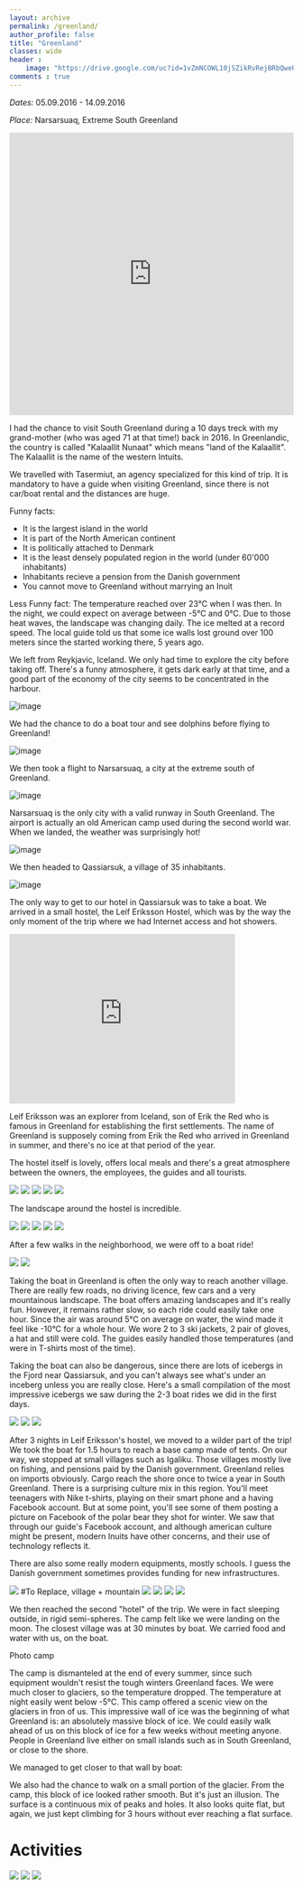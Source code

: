 ```yaml
---
layout: archive
permalink: /greenland/
author_profile: false
title: "Greenland"
classes: wide
header :
    image: "https://drive.google.com/uc?id=1vZmNCOWL10jSZikRvRejBRbQweULYz3w"
comments : true
---
```


<!-- jQuery 1.8 or later, 33 KB -->
<script src="https://ajax.googleapis.com/ajax/libs/jquery/1.11.1/jquery.min.js"></script>

<!-- Fotorama from CDNJS, 19 KB -->
<link  href="https://cdnjs.cloudflare.com/ajax/libs/fotorama/4.6.4/fotorama.css" rel="stylesheet">
<script src="https://cdnjs.cloudflare.com/ajax/libs/fotorama/4.6.4/fotorama.js"></script>

*Dates:* 05.09.2016 - 14.09.2016

*Place:* Narsarsuaq, Extreme South Greenland

<iframe src="https://www.google.com/maps/d/u/0/embed?mid=1-i_9FwCF2fju8RSWPY7H4JTQE__OZupE" width="100%" height="500" frameBorder="0"></iframe>

I had the chance to visit South Greenland during a 10 days treck with my grand-mother (who was aged 71 at that time!) back in 2016. In Greenlandic, the country is called "Kalaallit Nunaat" which means "land of the Kalaallit". The Kalaallit is the name of the western Intuits.

We travelled with Tasermiut, an agency specialized for this kind of trip. It is mandatory to have a guide when visiting Greenland, since there is not car/boat rental and the distances are huge.

Funny facts:
- It is the largest island in the world
- It is part of the North American continent
- It is politically attached to Denmark
- It is the least densely populated region in the world (under 60'000 inhabitants)
- Inhabitants recieve a pension from the Danish government
- You cannot move to Greenland without marrying an Inuit

Less Funny fact:
The temperature reached over 23°C when I was then. In the night, we could expect on average between -5°C and 0°C. Due to those heat waves, the landscape was changing daily. The ice melted at a record speed. The local guide told us that some ice walls lost ground over 100 meters since the started working there, 5 years ago.

We left from Reykjavic, Iceland. We only had time to explore the city before taking off. There's a funny atmosphere, it gets dark early at that time, and a good part of the economy of the city seems to be concentrated in the harbour.

![image](https://drive.google.com/uc?id=19billXk6lzAI0pQMJmox-xhpJzpxG8lZ)

We had the chance to do a boat tour and see dolphins before flying to Greenland!

![image](https://drive.google.com/uc?id=1C091OlbLi4TS2Wiq1xLtekBZPPET3yQn)

We then took a flight to Narsarsuaq, a city at the extreme south of Greenland. 

![image](https://drive.google.com/uc?id=1sLmTy1tw-ndJV33ue2JcCsIIUAbTGm6q)

Narsarsuaq is the only city with a valid runway in South Greenland. The airport is actually an old American camp used during the second world war. When we landed, the weather was surprisingly hot!

![image](https://drive.google.com/uc?id=1jpSnH1EqteieemqVeLLQ7jpZNKiemKNP)

We then headed to Qassiarsuk, a village of 35 inhabitants.

![image](https://drive.google.com/uc?id=1QHp9_64mWK3DmWclEyk5eeNzyHjgR8O1)

The only way to get to our hotel in Qassiarsuk was to take a boat. We arrived in a small hostel, the Leif Eriksson Hostel, which was by the way the only moment of the trip where we had Internet access and hot showers.

<iframe src="https://www.google.com/maps/embed?pb=!1m18!1m12!1m3!1d1925.1116313257905!2d-45.51814798380207!3d61.150793082332775!2m3!1f0!2f0!3f0!3m2!1i1024!2i768!4f13.1!3m3!1m2!1s0x4eabe01769830e49%3A0x841b7aa3e329a269!2sLeif%20Eriksson%20Hostel!5e0!3m2!1sen!2sfr!4v1573237583783!5m2!1sen!2sfr" width="400" height="300" frameborder="0" style="border:0;" allowfullscreen=""></iframe>

Leif Eriksson was an explorer from Iceland, son of Erik the Red who is famous in Greenland for establishing the first settlements. The name of Greenland is supposely coming from Erik the Red who arrived in Greenland in summer, and there's no ice at that period of the year.

The hostel itself is lovely, offers local meals and there's a great atmosphere between the owners, the employees, the guides and all tourists.

<div class="fotorama">
  <img src="https://drive.google.com/uc?id=1X0IxVdqhY3D_cur8DPfrPpHfZPtEkiyq">
  <img src="https://drive.google.com/uc?id=1tbP7doz6vsp3bFCOg44-AV5HIOKM9NZ6">
  <img src="https://drive.google.com/uc?id=1ChSblVAQk1_uiuX1WUu6r49VTDEqbb7i">
  <img src="https://drive.google.com/uc?id=1n_G-HSmqIvSnlV7PMie1Q4Ri9u1YuzLi">
  <img src="https://drive.google.com/uc?id=1jrlXQENw1ZmO91OAgsQXHVQslAODkD4G">
</div>

The landscape around the hostel is incredible. 

<div class="fotorama">
  <img src="https://drive.google.com/uc?id=1X0IxVdqhY3D_cur8DPfrPpHfZPtEkiyq">
  <img src="https://drive.google.com/uc?id=1tbP7doz6vsp3bFCOg44-AV5HIOKM9NZ6">
  <img src="https://drive.google.com/uc?id=1ChSblVAQk1_uiuX1WUu6r49VTDEqbb7i">
  <img src="https://drive.google.com/uc?id=1n_G-HSmqIvSnlV7PMie1Q4Ri9u1YuzLi">
  <img src="https://drive.google.com/uc?id=1jrlXQENw1ZmO91OAgsQXHVQslAODkD4G">
</div>

After a few walks in the neighborhood, we were off to a boat ride!

<div class="fotorama">
  <img src="https://drive.google.com/uc?id=1H1Q8aqiytZ5cYhE2FA9svhtaNUrLkWXN">
  <img src="https://drive.google.com/uc?id=1iQQwbK_xiTAMyt76DXcrEnJ1JSbCrUeR">
</div>

Taking the boat in Greenland is often the only way to reach another village. There are really few roads, no driving licence, few cars and a very mountainous landscape. The boat offers amazing landscapes and it's really fun. However, it remains rather slow, so each ride could easily take one hour. Since the air was around 5°C on average on water, the wind made it feel like -10°C for a whole hour. We wore 2 to 3 ski jackets, 2 pair of gloves, a hat and still were cold. The guides easily handled those temperatures (and were in T-shirts most of the time).

Taking the boat can also be dangerous, since there are lots of icebergs in the Fjord near Qassiarsuk, and you can't always see what's under an inceberg unless you are really close. Here's a small compilation of the most impressive icebergs we saw during the 2-3 boat rides we did in the first days.

<div class="fotorama">
  <img src="https://drive.google.com/uc?id=1OdQZzYjHGDGrVmj_b_2J4fI0XVfYjFsQ">
  <img src="https://drive.google.com/uc?id=15RfAehpzKcCN1U1mwtDnJLz2Y7Bi8In_">
  <img src="https://drive.google.com/uc?id=1tcbYbviUO-2ejS84hYiKIZqKLTm3_IL1">
</div>


After 3 nights in Leif Eriksson's hostel, we moved to a wilder part of the trip! We took the boat for 1.5 hours to reach a base camp made of tents. On our way, we stopped at small villages such as Igaliku. Those villages mostly live on fishing, and pensions paid by the Danish government. Greenland relies on imports obviously. Cargo reach the shore once to twice a year in South Greenland. There is a surprising culture mix in this region. You'll meet teenagers with Nike t-shirts, playing on their smart phone and a having Facebook account. But at some point, you'll see some of them posting a picture on Facebook of the polar bear they shot for winter. We saw that through our guide's Facebook account, and although american culture might be present, modern Inuits have other concerns, and their use of technology reflects it.

There are also some really modern equipments, mostly schools. I guess the Danish government sometimes provides funding for new infrastructures.

<div class="fotorama">
  <img src="https://drive.google.com/uc?id=1Aao9D6oSoEn23SJG_5LGX6JeP6upcDKQ"> #To Replace, village + mountain
  <img src="https://drive.google.com/uc?id=1c2BtOb-zoHO0edUBiNuigKPxXwDTiVEQ">
  <img src="https://drive.google.com/uc?id=1OiAhOE2D3G9O1zoTtAvkU5rDDyBlMrwF">
  <img src="https://drive.google.com/uc?id=13Ow8cFWSnMmrlfydOgrJOE_ObkKKdd0l">
  <img src="https://drive.google.com/uc?id=1eTKHgWazpj1nVXEYEFWR3-wKPmL1whbe">
</div>

We then reached the second "hotel" of the trip. We were in fact sleeping outside, in rigid semi-spheres. The camp felt like we were landing on the moon. The closest village was at 30 minutes by boat. We carried food and water with us, on the boat.

Photo camp

The camp is dismanteled at the end of every summer, since such equipment wouldn't resist the tough winters Greenland faces. We were much closer to glaciers, so the temperature dropped. The temperature at night easily went below -5°C. This camp offered a scenic view on the glaciers in fron of us. This impressive wall of ice was the beginning of what Greenland is: an absolutely massive block of ice. We could easily walk ahead of us on this block of ice for a few weeks without meeting anyone. People in Greenland live either on small islands such as in South Greenland, or close to the shore. 

We managed to get closer to that wall by boat:


We also had the chance to walk on a small portion of the glacier. From the camp, this block of ice looked rather smooth. But it's just an illusion. The surface is a continuous mix of peaks and holes. It also looks quite flat, but again, we just kept climbing for 3 hours without ever reaching a flat surface.



# Activities

<div class="fotorama">
  <img src="https://drive.google.com/uc?id=1tfVV1a_D9b9qZaQiRE2PUNdFxoIV6t8v">
  <img src="https://drive.google.com/uc?id=1lLTktGT7gTRAtRNP0sky6Ln18qL-LNBH">
  <img src="https://drive.google.com/uc?id=1AqUqPIlWr0NRV_m2lRispJ3-00ppDVH3">
</div>





